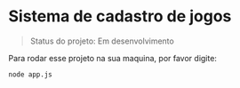# Sistema de cadastro de jogos

> Status do projeto: Em desenvolvimento

Para rodar esse projeto na sua maquina, por favor digite:

```
node app.js

```


